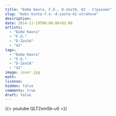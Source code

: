 ```yaml
---
title: "Боби Кинта, F.O., D-ZastA, 42 - Страхове" 
slug: "bobi-kinta-f.o.-d-zasta-42-strahove"
description: 
date: 2014-11-19T00:00:00+03:00
artists:
  - "Боби Кинта"
  - "F.O."
  - "D-ZastA"
  - "42"
tags:
  - "Боби Кинта"
  - "F.O."
  - "D-ZastA"
  - "42"
image: cover.jpg
math: 
license: 
hidden: false
comments: true
draft: false
---
```


{{< youtube QLT2xmSb-u0 >}}
